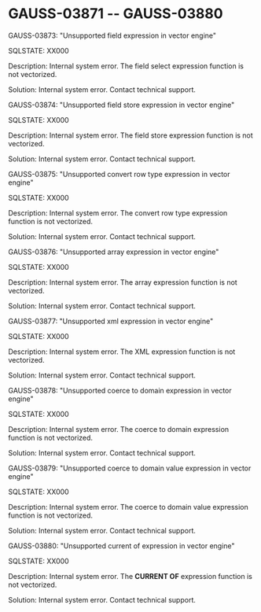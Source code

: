 # GAUSS-03871 -- GAUSS-03880<a name="EN-US_TOPIC_0302073716"></a>

GAUSS-03873: "Unsupported field expression in vector engine"

SQLSTATE: XX000

Description: Internal system error. The field select expression function is not vectorized.

Solution: Internal system error. Contact technical support.

GAUSS-03874: "Unsupported field store expression in vector engine"

SQLSTATE: XX000

Description: Internal system error. The field store expression function is not vectorized.

Solution: Internal system error. Contact technical support.

GAUSS-03875: "Unsupported convert row type expression in vector engine"

SQLSTATE: XX000

Description: Internal system error. The convert row type expression function is not vectorized.

Solution: Internal system error. Contact technical support.

GAUSS-03876: "Unsupported array expression in vector engine"

SQLSTATE: XX000

Description: Internal system error. The array expression function is not vectorized.

Solution: Internal system error. Contact technical support.

GAUSS-03877: "Unsupported xml expression in vector engine"

SQLSTATE: XX000

Description: Internal system error. The XML expression function is not vectorized.

Solution: Internal system error. Contact technical support.

GAUSS-03878: "Unsupported coerce to domain expression in vector engine"

SQLSTATE: XX000

Description: Internal system error. The coerce to domain expression function is not vectorized.

Solution: Internal system error. Contact technical support.

GAUSS-03879: "Unsupported coerce to domain value expression in vector engine"

SQLSTATE: XX000

Description: Internal system error. The coerce to domain value expression function is not vectorized.

Solution: Internal system error. Contact technical support.

GAUSS-03880: "Unsupported current of expression in vector engine"

SQLSTATE: XX000

Description: Internal system error. The  **CURRENT OF**  expression function is not vectorized.

Solution: Internal system error. Contact technical support.

